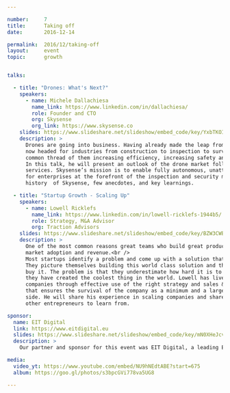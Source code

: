 ```yaml
---

number:     7
title:      Taking off
date:       2016-12-14

permalink:  2016/12/taking-off
layout:     event
topic:      growth


talks:

  - title: "Drones: What's Next?"
    speakers:
      - name: Michele Dallachiesa
        name_link: https://www.linkedin.com/in/dallachiesa/
        role: Founder and CTO
        org: Skysense
        org_link: https://www.skysense.co
    slides: https://www.slideshare.net/slideshow/embed_code/key/YxbTKOIBPveBf
    description: >
      Drones are going into business. Having already made the leap from military to consumer use, they are
      now headed for industries from construction to inspection to surveillance. Nevertheless, there is the
      common thread of them increasing efficiency, increasing safety and doing so at lower costs.<br />
      In this talk, he will present an outlook of the drone market followed by an introduction to Skysense's
      services. Skysense’s mission is to enable fully autonomous, unattended and persistent drone missions
      for enterprises at the forefront of the inspection and security markets. He will conclude with a brief
      history  of Skysense, few anecdotes, and key learnings.

  - title: "Startup Growth - Scaling Up"
    speakers:
      - name: Lowell Ricklefs
        name_link: https://www.linkedin.com/in/lowell-ricklefs-1944b5/
        role: Strategy, M&A Advisor
        org: Traction Advisors
    slides: https://www.slideshare.net/slideshow/embed_code/key/BZW3CWBX50Uqaj
    description: >
      One of the most common reasons great teams who build great products fail is their inability to drive
      market adoption and revenue.<br />
      Most startups identify a problem and come up with a solution that they believe can change the world.
      They picture themselves building this world class solution and the world beating down their door to
      buy it. The problem is that they underestimate how hard it is to get people's attention - even when
      they have created the coolest thing in the world. Lowell has lived in the trenches and built 3 B2B
      companies through effective use of the right strategy and sales & marketing to drive revenue growth
      that ensures the survival of the company as a minimum and a large outcome for investors on the high
      side. He will share his experience in scaling companies and share advice and lessons learned for
      other entrepreneurs to learn from.

sponsor:
  name: EIT Digital
  link: https://www.eitdigital.eu
  slides: https://www.slideshare.net/slideshow/embed_code/key/mN0XHeJcvSIrTk
  description: >
    Our partner and sponsor for this event was EIT Digital, a leading European digital innovation and entrepreneurial education organisation driving Europe's digital transformation.

media:
  video_yt: https://www.youtube.com/embed/NU9hNEdtABE?start=675
  album: https://goo.gl/photos/s3bpcGVi778va5UG8

---
```

